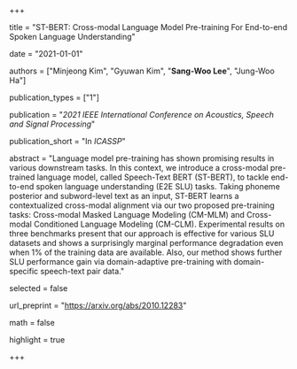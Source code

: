 +++

title = "ST-BERT: Cross-modal Language Model Pre-training For End-to-end Spoken Language Understanding"

date = "2021-01-01"

authors = ["Minjeong Kim", "Gyuwan Kim", "**Sang-Woo Lee**", "Jung-Woo Ha"]

publication_types = ["1"]

publication = "*2021 IEEE International Conference on Acoustics, Speech and Signal Processing*"

publication_short = "In *ICASSP*"

abstract = "Language model pre-training has shown promising results in various downstream tasks. In this context, we introduce a cross-modal pre-trained language model, called Speech-Text BERT (ST-BERT), to tackle end-to-end spoken language understanding (E2E SLU) tasks. Taking phoneme posterior and subword-level text as an input, ST-BERT learns a contextualized cross-modal alignment via our two proposed pre-training tasks: Cross-modal Masked Language Modeling (CM-MLM) and Cross-modal Conditioned Language Modeling (CM-CLM). Experimental results on three benchmarks present that our approach is effective for various SLU datasets and shows a surprisingly marginal performance degradation even when 1% of the training data are available. Also, our method shows further SLU performance gain via domain-adaptive pre-training with domain-specific speech-text pair data."

selected = false

url_preprint = "https://arxiv.org/abs/2010.12283"

math = false

highlight = true

+++
